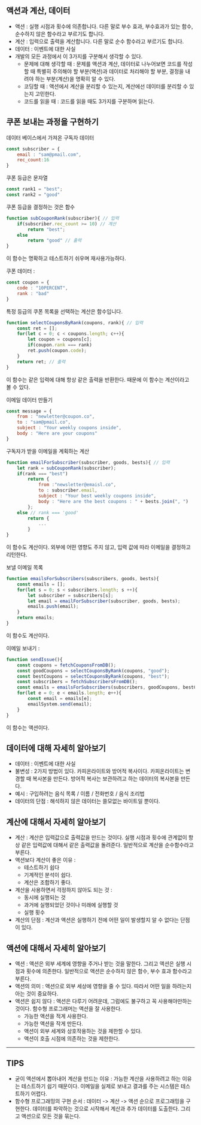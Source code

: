 


## 액션과 계산, 데이터 

- 액션 : 실행 시점과 횟수에 의존합니다. 다른 말로 부수 효과, 부수효과가 있는 함수, 순수하지 않은 함수라고 부르기도 합니다.
- 계산 : 입력으로 출력을 계산합니다. 다른 말로 순수 함수라고 부르기도 합니다. 
- 데이터 : 이벤트에 대한 사실 
- 개발의 모든 과정에서 이 3가지를 구분해서 생각할 수 있다. 
	- 문제에 대해 생각할 때 : 문제를 액션과 계산, 데이터로 나누어보면 코드를 작성할 때 특별히 주의해야 할 부분(액션)과 데이터로 처리해야 할 부분, 결정을 내려야 하는 부분(계산)을 명확히 알 수 있다. 
	- 코딩할 때 : 액션에서 계산을 분리할 수 있는지, 계산에선 데이터를 분리할 수 있는지 고민한다. 
	- 코드를 읽을 때 : 코드를 읽을 때도 3가지를 구분하며 읽는다. 


## 쿠폰 보내는 과정을 구현하기 

데이터 베이스에서 가져온 구독자 데이터 
```javascript
const subscriber = {
	email : "sam@pmail.com",
	rec_count:16
}
```

쿠폰 등급은 문자열 
```javascript
const rank1 = "best";
const rank2 = "good"
```

쿠폰 등급을 결정하는 것은 함수 
```javascript
function subCouponRank(subscriber){ // 입력
	if(subscriber.rec_count >= 10) // 계산
		return "best";
	else 
		return "good" // 출력 
}
```
이 함수는 명확하고 테스트하기 쉬우며 재사용가능하다. 


쿠폰 데이터 : 
```javascript
const coupon = {
	code : "10PERCENT",
	rank : "bad"
}
```


특정 등급의 쿠폰 목록을 선택하는 계산은 함수입니다. 
```javascript
function selectCouponsByRank(coupons, rank){ // 입력 
	const ret = [];
	for(let c = 0; c < coupons.length; c++){
		let coupon = coupons[c];
		if(coupon.rank === rank)
		ret.push(coupon.code);
	}
	return ret; // 출력 
}
```
이 함수는 같은 입력에 대해 항상 같은 출력을 반환한다. 때문에 이 함수는 계산이라고 볼 수 있다. 


이메일 데이터 만들기 
```javascript
const message = {
	from : "newletter@coupon.co",
	to : "sam@pmail.co",
	subject : "Your weekly coupons inside",
	body : "Here are your coupons"
}
```


구독자가 받을 이메일을 계획하는 계산 
```javascript 
function emailForSubscriber(subscriber, goods, bests){ // 입력
	let rank = subCouponRank(subscriber);
	if(rank === "best")
		return {
			from :"newsletter@emaisl.co",
			to : subscriber.email,
			subject : "Your best weekly coupons inside",
			body : "Here are the best coupons : " + bests.join(", ")
		};
	else // rank === 'good'
		return {
			...
		}
}
```
이 함수도 계산이다. 외부에 어떤 영향도 주지 않고, 입력 값에 따라 이메일을 결정하고 리턴한다. 


보낼 이메일 목록 
```javascript 
function emailsForSubscribers(subscribers, goods, bests){
	const emails = [];
	for(let s = 0; s < subscribers.length; s ++){
		let subscriber = subscribers[s];
		let email = emailForSubscriber(subscriber, goods, bests);
		emails.push(email);
	}
	return emails;
}
```
이 함수도 계산이다. 


이메일 보내기 : 
```javascript 
function sendIssue(){
	const coupons = fetchCouponsFromDB();
	const goodCoupons = selectCouponsByRank(coupons, "good");
	const bestCoupons = selectCouponsByRank(coupons, "best");
	const subscribers = fetchSubscribersFromDB();
	const emails = emailsForSubscribers(subscribers, goodCoupons, bestCoupons);
	for(let e = 0; e < emails.length; e++){
		const email = emails[e];
		emailSystem.send(email);
	}
}
```
이 함수는 액션이다. 




## 데이터에 대해 자세히 알아보기 

- 데이터 : 이벤트에 대한 사실 
- 불변성 : 2가지 방법이 있다. 카피온라이트와 방어적 복사이다. 카피온라이트는 변경할 때 복사본을 만든다. 방어적 복사는 보관하려고 하는 데이터의 복사본을 만든다.
- 예시 : 구입하려는 음식 목록 / 이름 / 전화번호 / 음식 조리법 
- 데이터의 단점 : 해석하지 않은 데이터는 쓸모없는 바이트일 뿐이다. 


## 계산에 대해서 자세히 알아보기 

- 계산 : 계산은 입력값으로 출력값을 만드는 것이다. 실행 시점과 횟수에 관계없이 항상 같은 입력값에 대해서 같은 출력값을 돌려준다. 일반적으로 계산을 순수함수라고 부른다. 
- 액션보다 계산이 좋은 이유 : 
	- 테스트하기 쉽다 
	- 기계적인 분석이 쉽다. 
	- 계산은 조합하기 좋다. 
- 계산을 사용하면서 걱정하지 않아도 되는 것 : 
	- 동시에 실행되는 것 
	- 과거에 실행되었던 것이나 미래에 실행할 것 
	- 실행 횟수 
- 계산의 단점 : 계산과 액션은 실행하기 전에 어떤 일이 발생할지 알 수 없다는 단점이 있다. 


## 액션에 대해서 자세히 알아보기 

- 액션 : 액션은 외부 세계에 영향을 주거나 받는 것을 말한다. 그리고 액션은 실행 시점과 횟수에 의존한다. 일반적으로 액션은 순수하지 않은 함수, 부수 효과 함수라고 부른다. 
- 액션의 의미 : 액션으로 외부 세상에 영향을 줄 수 있다. 따라서 어떤 일을 하려는지 아는 것이 중요하다. 
- 액션은 쉽지 않다 : 액션은 다루기 어려운데, 그럼에도 불구하고 꼭 사용해야만하는 것이다. 함수형 프로그래머는 액션을 잘 사용한다. 
	- 가능한 액션을 적게 사용한다. 
	- 가능한 액션을 작게 만든다. 
	- 액션이 외부 세계와 상호작용하는 것을 제한할 수 있다. 
	- 액션이 호출 시점에 의존하는 것을 제한한다. 





--- 

## TIPS 

- 굳이 액션에서 뽑아내어 계산을 만드는 이유 : 가능한 계산을 사용하려고 하는 이유는 테스트하기 쉽기 때문이다. 이메일을 실제로 보내고 결과를 주는 시스템은 테스트하기 어렵다.  
- 함수형 프로그래밍의 구현 순서 : 데이터 -> 계산 -> 액션 순으로 프로그래밍을 구현한다. 데이터를 파악하는 것으로 시작해서 계산과 추가 데이터를 도출한다. 그리고 액션으로 모든 것을 묶는다. 